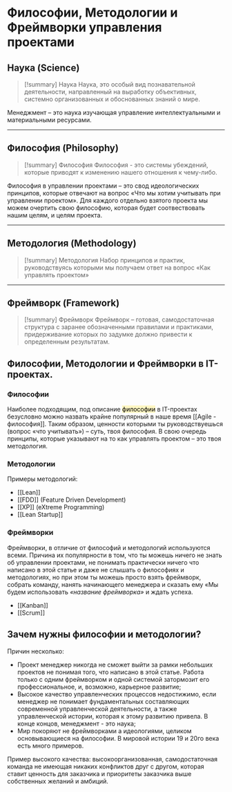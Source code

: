 # Философии, Методологии и Фреймворки управления проектами

## Наука (Science)
> [!summary] Наука
> Наука, это особый вид познавательной деятельности, направленный на выработку объективных, системно организованных и обоснованных знаний о мире.

Менеджмент – это наука изучающая управление интеллектуальными и материальными ресурсами.

---
## Философия (Philosophy)
> [!summary] Философия
> Философия - это системы убеждений, которые приводят к изменению нашего отношения к чему-либо.

Философия в управлении проектами – это свод идеологических принципов, которые отвечают на вопрос «Что мы хотим учитывать при управлении проектом». Для каждого отдельно взятого проекта мы можем очертить свою философию, которая будет соотвествовать нашим целям, и целям проекта.

---
## Методология (Methodology)
> [!summary] Методология
> Набор принципов и практик, руководствуясь которыми мы получаем ответ на вопрос «Как управлять проектом»

---
## Фреймворк (Framework)
> [!summary] Фреймворк
> Фреймворк –  готовая, самодостаточная структура с заранее обозначенными правилами и практиками, придерживание которых по задумке должно привести к определенным результатам.
> 

## Философии, Методологии и Фреймворки в IT-проектах.

### Философии
Наиболее подходящим, под описание <mark style="background: #FFF3A3A6;">философии</mark> в IT-проектах безусловно можно назвать крайне популярный в наше время [[Agile - философия]].
Таким образом, ценности которыми ты руководствуешься (вопрос «что учитывать») – суть, твоя философия. В свою очередь принципы, которые указывают на то как управлять проектом – это твоя методология.

### Методологии
Примеры методологий:
- [[Lean]]
- [[FDD]] (Feature Driven Development)
- [[XP]] (eXtreme Programming)
- [[Lean Startup]]

### Фреймворки
Фреймворки, в отличие от философий и методологий используются всеми. Причина их популярности в том, что ты можешь ничего не знать об управлении проектами, не понимать практически ничего что написано в этой статье и даже не слышать о философиях и методологиях, но при этом ты можешь просто взять фреймворк, собрать команду, нанять начинающего менеджера и сказать ему «Мы будем использовать _«название фреймворка»_ и ждать успеха.

- [[Kanban]]
- [[Scrum]]

## Зачем нужны философии и методологии?
Причин несколько:
- Проект менеджер никогда не сможет выйти за рамки небольших проектов не понимая того, что написано в этой статье. Работа только с одним фреймворком и одной системой затормозит его профессиональное, и, возможно, карьерное развитие;
- Высокое качество управленческих процессов недостижимо, если менеджер не понимает фундаментальных составляющих современной управленческой деятельности, а также управленческой истории, которая к этому развитию привела. В конце концов, менеджмент - это наука;
- Мир покоряют не фреймворками а идеологиями, целиком основывающиеся на философии. В мировой истории 19 и 20го века есть много примеров.

Пример высокого качества: высокоорганизованная, самодостаточная команда не имеющая никаких конфликтов друг с другом, которая ставит ценность для заказчика и приоритеты заказчика выше собственных желаний и амбиций.